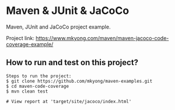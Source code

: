 # Maven & JUnit & JaCoCo
Maven, JUnit and JaCoCo project example.

Project link: https://www.mkyong.com/maven/maven-jacoco-code-coverage-example/

## How to run and test on this project?
```
Steps to run the project:
$ git clone https://github.com/mkyong/maven-examples.git
$ cd maven-code-coverage
$ mvn clean test

# View report at 'target/site/jacoco/index.html'
```

